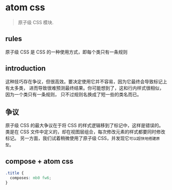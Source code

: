 # atom css
> 原子级 CSS 模块.

## rules
原子级 CSS 是 CSS 的一种使用方式，即每个类只有一条规则

## introduction
这种技巧存在争议，但很高效。要决定使用它并不容易，因为它最终会导致标记上有太多类，
进而导致很难预测最终结果。你可能想到了，这和行内样式很相似，因为一个类只有一条规则，
只不过规则名换成了短一些的类名而已。

## 争议
原子级 CSS 的最大争议在于将 CSS 的样式逻辑移到了标记中，这样是错误的。类是在 CSS
文件中定义的，却在视图层组合，每次修改元素的样式都要同时修改标记。
另一方面，我们试着稍微使用了原子级 CSS，并发现它`可以超快地搭建原型`。

## compose + atom css
```css
.title {
  composes: mb0 fw6;
}
```
